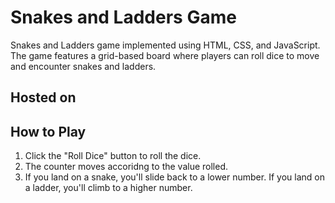 # Snakes and Ladders Game

Snakes and Ladders game implemented using HTML, CSS, and JavaScript. The game features a grid-based board where players can roll dice to move and encounter snakes and ladders.

## Hosted on 

## How to Play

1. Click the "Roll Dice" button to roll the dice.
2. The counter moves accoridng to the value rolled.
3. If you land on a snake, you'll slide back to a lower number. If you land on a ladder, you'll climb to a higher number.
